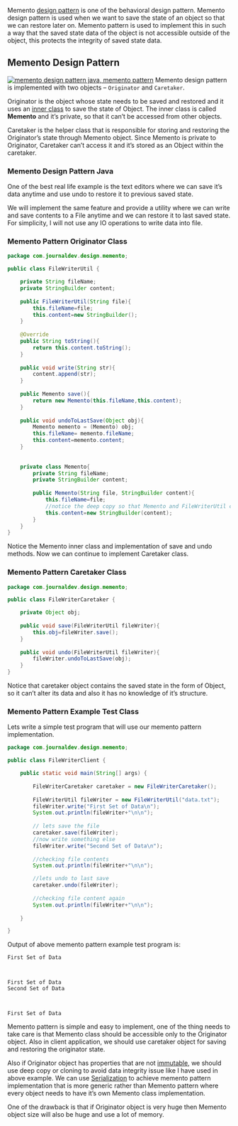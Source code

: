 Memento [design pattern](https://www.journaldev.com/1827/java-design-patterns-example-tutorial) is one of the behavioral design pattern. Memento design pattern is used when we want to save the state of an object so that we can restore later on. Memento pattern is used to implement this in such a way that the saved state data of the object is not accessible outside of the object, this protects the integrity of saved state data.



## Memento Design Pattern

[![memento design pattern java, memento pattern](https://cdn.journaldev.com/wp-content/uploads/2013/07/memento-design-pattern.png)](https://cdn.journaldev.com/wp-content/uploads/2013/07/memento-design-pattern.png)
Memento design pattern is implemented with two objects – `Originator` and `Caretaker`.

Originator is the object whose state needs to be saved and restored and it uses an [inner class](https://www.journaldev.com/996/java-inner-class) to save the state of Object. The inner class is called **Memento** and it’s private, so that it can’t be accessed from other objects.

Caretaker is the helper class that is responsible for storing and restoring the Originator’s state through Memento object. Since Memento is private to Originator, Caretaker can’t access it and it’s stored as an Object within the caretaker.

### Memento Design Pattern Java

One of the best real life example is the text editors where we can save it’s data anytime and use undo to restore it to previous saved state.



We will implement the same feature and provide a utility where we can write and save contents to a File anytime and we can restore it to last saved state. For simplicity, I will not use any IO operations to write data into file.

### Memento Pattern Originator Class

```java
package com.journaldev.design.memento;

public class FileWriterUtil {

	private String fileName;
	private StringBuilder content;
	
	public FileWriterUtil(String file){
		this.fileName=file;
		this.content=new StringBuilder();
	}
	
	@Override
	public String toString(){
		return this.content.toString();
	}
	
	public void write(String str){
		content.append(str);
	}
	
	public Memento save(){
		return new Memento(this.fileName,this.content);
	}
	
	public void undoToLastSave(Object obj){
		Memento memento = (Memento) obj;
		this.fileName= memento.fileName;
		this.content=memento.content;
	}
	
	
	private class Memento{
		private String fileName;
		private StringBuilder content;
		
		public Memento(String file, StringBuilder content){
			this.fileName=file;
			//notice the deep copy so that Memento and FileWriterUtil content variables don't refer to same object
			this.content=new StringBuilder(content);
		}
	}
}
```

Notice the Memento inner class and implementation of save and undo methods. Now we can continue to implement Caretaker class.

### Memento Pattern Caretaker Class

```java
package com.journaldev.design.memento;

public class FileWriterCaretaker {

	private Object obj;
	
	public void save(FileWriterUtil fileWriter){
		this.obj=fileWriter.save();
	}
	
	public void undo(FileWriterUtil fileWriter){
		fileWriter.undoToLastSave(obj);
	}
}
```

Notice that caretaker object contains the saved state in the form of Object, so it can’t alter its data and also it has no knowledge of it’s structure.

### Memento Pattern Example Test Class

Lets write a simple test program that will use our memento pattern implementation.

```java
package com.journaldev.design.memento;

public class FileWriterClient {

	public static void main(String[] args) {
		
		FileWriterCaretaker caretaker = new FileWriterCaretaker();
		
		FileWriterUtil fileWriter = new FileWriterUtil("data.txt");
		fileWriter.write("First Set of Data\n");
		System.out.println(fileWriter+"\n\n");
		
		// lets save the file
		caretaker.save(fileWriter);
		//now write something else
		fileWriter.write("Second Set of Data\n");
		
		//checking file contents
		System.out.println(fileWriter+"\n\n");

		//lets undo to last save
		caretaker.undo(fileWriter);
		
		//checking file content again
		System.out.println(fileWriter+"\n\n");
		
	}

}
```

Output of above memento pattern example test program is:

```shell
First Set of Data



First Set of Data
Second Set of Data



First Set of Data
```

Memento pattern is simple and easy to implement, one of the thing needs to take care is that Memento class should be accessible only to the Originator object. Also in client application, we should use caretaker object for saving and restoring the originator state.

Also if Originator object has properties that are not [immutable](https://www.journaldev.com/129/how-to-create-immutable-class-in-java), we should use deep copy or cloning to avoid data integrity issue like I have used in above example. We can use [Serialization](https://www.journaldev.com/2452/serialization-in-java) to achieve memento pattern implementation that is more generic rather than Memento pattern where every object needs to have it’s own Memento class implementation.

One of the drawback is that if Originator object is very huge then Memento object size will also be huge and use a lot of memory.

